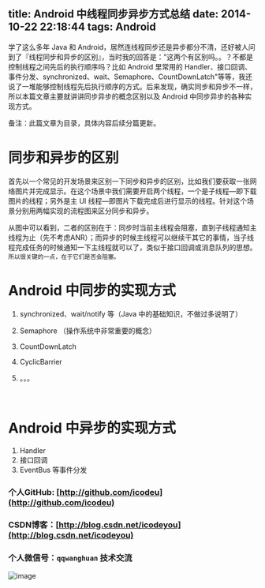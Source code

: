 title: Android 中线程同步异步方式总结
date: 2014-10-22 22:18:44 
tags: Android
----

学了这么多年 Java 和 Android，居然连线程同步还是异步都分不清，还好被人问到了『线程同步和异步的区别』，当时我的回答是："这两个有区别吗。。？不都是控制线程之间先后的执行顺序吗？比如 Android 里常用的 Handler、接口回调、事件分发、synchronized、wait、Semaphore、CountDownLatch"等等，我还说了一堆能够控制线程先后执行顺序的方式。后来发现，确实同步和异步不一样，所以本篇文章主要就讲讲同步异步的概念区别以及 Android 中同步异步的各种实现方式。

备注：此篇文章为目录，具体内容后续分篇更新。

<!--more-->

# 同步和异步的区别

首先以一个常见的开发场景来区别一下同步和异步的区别，比如我们要获取一张网络图片并完成显示。在这个场景中我们需要开启两个线程，一个是子线程—即下载图片的线程；另外是主 UI 线程—即图片下载完成后进行显示的线程。针对这个场景分别用两幅实现的流程图来区分同步和异步。



从图中可以看到，二者的区别在于：同步时当前主线程会阻塞，直到子线程通知主线程为止（先不考虑ANR）；而异步的时候主线程可以继续干其它的事情，当子线程完成任务的时候通知一下主线程就可以了，类似于接口回调或消息队列的思想。`所以很关键的一点，在于它们是否会阻塞。`



# Android 中同步的实现方式

1. synchronized、wait/notify 等（Java 中的基础知识，不做过多说明了）
   
2. Semaphore （操作系统中非常重要的概念）
   
3. CountDownLatch
   
4. CyclicBarrier
   
5. 。。。
   
   ​

# Android 中异步的实现方式

1. Handler
2. 接口回调
3. EventBus 等事件分发







### 个人GitHub:  [http://github.com/icodeu](http://github.com/icodeu)

### CSDN博客：[http://blog.csdn.net/icodeyou](http://blog.csdn.net/icodeyou)

### 个人微信号：`qqwanghuan`  技术交流

![image](http://7xivx9.com1.z0.glb.clouddn.com/wxqrcode_260.png)